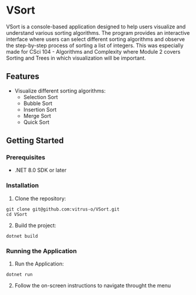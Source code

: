 # VSort

VSort is a console-based application designed to help users visualize and understand various sorting algorithms. The program provides an interactive interface where users can select different sorting algorithms and observe the step-by-step process of sorting a list of integers. This was especially made for CSci 104 - Algorithms and Complexity where Module 2 covers Sorting and Trees in which visualization will be important.

## Features

- Visualize different sorting algorithms:
  - Selection Sort
  - Bubble Sort
  - Insertion Sort
  - Merge Sort
  - Quick Sort

## Getting Started

### Prerequisites

- .NET 8.0 SDK or later

### Installation

1. Clone the repository:
```
git clone git@github.com:vitrus-o/VSort.git
cd VSort
```

2. Build the project:
```
dotnet build
```

### Running the Application

1. Run the Application:
```
dotnet run
```

2. Follow the on-screen instructions to navigate throught the menu